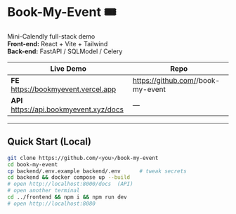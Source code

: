 # Book-My-Event 🎟️

Mini-Calendly full-stack demo  
**Front-end:** React + Vite + Tailwind  
**Back-end:** FastAPI / SQLModel / Celery

| Live Demo | Repo |
|-----------|------|
| **FE** https://bookmyevent.vercel.app | https://github.com/<you>/book-my-event |
| **API** https://api.bookmyevent.xyz/docs | —

---

## Quick Start (Local)

```bash
git clone https://github.com/<you>/book-my-event
cd book-my-event
cp backend/.env.example backend/.env      # tweak secrets
cd backend && docker compose up --build
# open http://localhost:8000/docs  (API)
# open another terminal
cd ../frontend && npm i && npm run dev
# open http://localhost:8080
